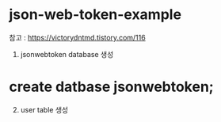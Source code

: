 # json-web-token-example

참고 : https://victorydntmd.tistory.com/116

1. jsonwebtoken database 생성

  # create datbase jsonwebtoken;
  
2. user table 생성




